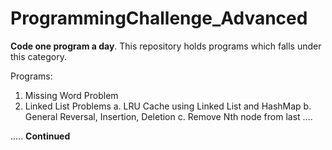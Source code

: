 # ProgrammingChallenge_Advanced
**Code one program a day**. This repository holds programs which falls under this category. 

Programs:
1. Missing Word Problem 
2. Linked List Problems
  a. LRU Cache using Linked List and HashMap
  b. General Reversal, Insertion, Deletion
  c. Remove Nth node from last ....

..... **Continued**
